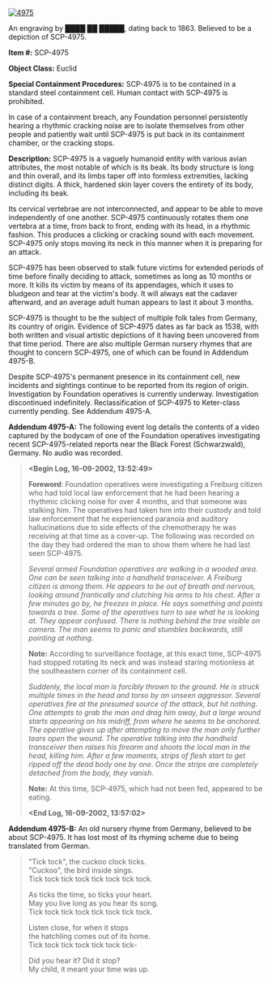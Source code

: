 [![4975](http://scp-wiki.wdfiles.com/local--resized-images/scp-4975/4975/medium.jpg)](http://scp-wiki.wdfiles.com/local--files/scp-4975/4975)

An engraving by ████ ██ █████, dating back to 1863. Believed to be a depiction of SCP-4975.

**Item #:** SCP-4975

**Object Class:** Euclid

**Special Containment Procedures:** SCP-4975 is to be contained in a standard steel containment cell. Human contact with SCP-4975 is prohibited.

In case of a containment breach, any Foundation personnel persistently hearing a rhythmic cracking noise are to isolate themselves from other people and patiently wait until SCP-4975 is put back in its containment chamber, or the cracking stops.

**Description:** SCP-4975 is a vaguely humanoid entity with various avian attributes, the most notable of which is its beak. Its body structure is long and thin overall, and its limbs taper off into formless extremities, lacking distinct digits. A thick, hardened skin layer covers the entirety of its body, including its beak.

Its cervical vertebrae are not interconnected, and appear to be able to move independently of one another. SCP-4975 continuously rotates them one vertebra at a time, from back to front, ending with its head, in a rhythmic fashion. This produces a clicking or cracking sound with each movement. SCP-4975 only stops moving its neck in this manner when it is preparing for an attack.

SCP-4975 has been observed to stalk future victims for extended periods of time before finally deciding to attack, sometimes as long as 10 months or more. It kills its victim by means of its appendages, which it uses to bludgeon and tear at the victim's body. It will always eat the cadaver afterward, and an average adult human appears to last it about 3 months.

SCP-4975 is thought to be the subject of multiple folk tales from Germany, its country of origin. Evidence of SCP-4975 dates as far back as 1538, with both written and visual artistic depictions of it having been uncovered from that time period. There are also multiple German nursery rhymes that are thought to concern SCP-4975, one of which can be found in Addendum 4975-B.

Despite SCP-4975's permanent presence in its containment cell, new incidents and sightings continue to be reported from its region of origin. Investigation by Foundation operatives is currently underway. Investigation discontinued indefinitely. Reclassification of SCP-4975 to Keter-class currently pending. See Addendum 4975-A.

**Addendum 4975-A:** The following event log details the contents of a video captured by the bodycam of one of the Foundation operatives investigating recent SCP-4975-related reports near the Black Forest (Schwarzwald), Germany. No audio was recorded.

> **<Begin Log, 16-09-2002, 13:52:49>**  
>   
> **Foreword**: Foundation operatives were investigating a Freiburg citizen who had told local law enforcement that he had been hearing a rhythmic clicking noise for over 4 months, and that someone was stalking him. The operatives had taken him into their custody and told law enforcement that he experienced paranoia and auditory hallucinations due to side effects of the chemotherapy he was receiving at that time as a cover-up. The following was recorded on the day they had ordered the man to show them where he had last seen SCP-4975.
> 
> _Several armed Foundation operatives are walking in a wooded area. One can be seen talking into a handheld transceiver. A Freiburg citizen is among them. He appears to be out of breath and nervous, looking around frantically and clutching his arms to his chest. After a few minutes go by, he freezes in place. He says something and points towards a tree. Some of the operatives turn to see what he is looking at. They appear confused. There is nothing behind the tree visible on camera. The man seems to panic and stumbles backwards, still pointing at nothing._
> 
> **Note:** According to surveillance footage, at this exact time, SCP-4975 had stopped rotating its neck and was instead staring motionless at the southeastern corner of its containment cell.
> 
> _Suddenly, the local man is forcibly thrown to the ground. He is struck multiple times in the head and torso by an unseen aggressor. Several operatives fire at the presumed source of the attack, but hit nothing. One attempts to grab the man and drag him away, but a large wound starts appearing on his midriff, from where he seems to be anchored. The operative gives up after attempting to move the man only further tears open the wound. The operative talking into the handheld transceiver then raises his firearm and shoots the local man in the head, killing him. After a few moments, strips of flesh start to get ripped off the dead body one by one. Once the strips are completely detached from the body, they vanish._
> 
> **Note:** At this time, SCP-4975, which had not been fed, appeared to be eating.
> 
> **<End Log, 16-09-2002, 13:57:02>**

**Addendum 4975-B:** An old nursery rhyme from Germany, believed to be about SCP-4975. It has lost most of its rhyming scheme due to being translated from German.

> "Tick tock", the cuckoo clock ticks.  
> "Cuckoo", the bird inside sings.  
> Tick tock tick tock tick tock tick tock.
> 
> As ticks the time, so ticks your heart.  
> May you live long as you hear its song.  
> Tick tock tick tock tick tock tick tock.
> 
> Listen close, for when it stops  
> the hatchling comes out of its home.  
> Tick tock tick tock tick tock tick-
> 
> Did you hear it? Did it stop?  
> My child, it meant your time was up.